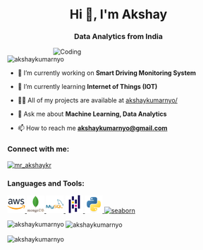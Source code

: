 <h1 align="center">Hi 👋, I'm Akshay</h1>
<h3 align="center">Data Analytics from India</h3>
<img align="right" alt="Coding" width="400" src="https://images.unsplash.com/photo-1449965408869-eaa3f722e40d?w=600&auto=format&fit=crop&q=60&ixlib=rb-4.0.3&ixid=M3wxMjA3fDB8MHxzZWFyY2h8Mnx8ZHJpdmluZ3xlbnwwfHwwfHx8MA%3D%3D">
<p align="left"> <img src="https://komarev.com/ghpvc/?username=akshaykumarnyo&label=Profile%20views&color=0e75b6&style=flat" alt="akshaykumarnyo" /> </p>

- 🔭 I’m currently working on **Smart Driving Monitoring System**

- 🌱 I’m currently learning **Internet of Things (IOT)**

- 👨‍💻 All of my projects are available at [akshaykumarnyo/](akshaykumarnyo/)

- 💬 Ask me about **Machine Learning, Data Analytics**

- 📫 How to reach me **akshaykumarnyo@gmail.com**

<h3 align="left">Connect with me:</h3>
<p align="left">
<a href="https://instagram.com/mr_akshaykr" target="blank"><img align="center" src="https://raw.githubusercontent.com/rahuldkjain/github-profile-readme-generator/master/src/images/icons/Social/instagram.svg" alt="mr_akshaykr" height="30" width="40" /></a>
</p>

<h3 align="left">Languages and Tools:</h3>
<p align="left"> <a href="https://aws.amazon.com" target="_blank" rel="noreferrer"> <img src="https://raw.githubusercontent.com/devicons/devicon/master/icons/amazonwebservices/amazonwebservices-original-wordmark.svg" alt="aws" width="40" height="40"/> </a> <a href="https://www.mongodb.com/" target="_blank" rel="noreferrer"> <img src="https://raw.githubusercontent.com/devicons/devicon/master/icons/mongodb/mongodb-original-wordmark.svg" alt="mongodb" width="40" height="40"/> </a> <a href="https://www.mysql.com/" target="_blank" rel="noreferrer"> <img src="https://raw.githubusercontent.com/devicons/devicon/master/icons/mysql/mysql-original-wordmark.svg" alt="mysql" width="40" height="40"/> </a> <a href="https://pandas.pydata.org/" target="_blank" rel="noreferrer"> <img src="https://raw.githubusercontent.com/devicons/devicon/2ae2a900d2f041da66e950e4d48052658d850630/icons/pandas/pandas-original.svg" alt="pandas" width="40" height="40"/> </a> <a href="https://www.python.org" target="_blank" rel="noreferrer"> <img src="https://raw.githubusercontent.com/devicons/devicon/master/icons/python/python-original.svg" alt="python" width="40" height="40"/> </a> <a href="https://seaborn.pydata.org/" target="_blank" rel="noreferrer"> <img src="https://seaborn.pydata.org/_images/logo-mark-lightbg.svg" alt="seaborn" width="40" height="40"/> </a> </p>

<p><img align="left" src="https://github-readme-stats.vercel.app/api/top-langs?username=akshaykumarnyo&show_icons=true&locale=en&layout=compact" alt="akshaykumarnyo" /></p>

<p>&nbsp;<img align="center" src="https://github-readme-stats.vercel.app/api?username=akshaykumarnyo&show_icons=true&locale=en" alt="akshaykumarnyo" /></p>

<p><img align="center" src="https://github-readme-streak-stats.herokuapp.com/?user=akshaykumarnyo&" alt="akshaykumarnyo" /></p>
